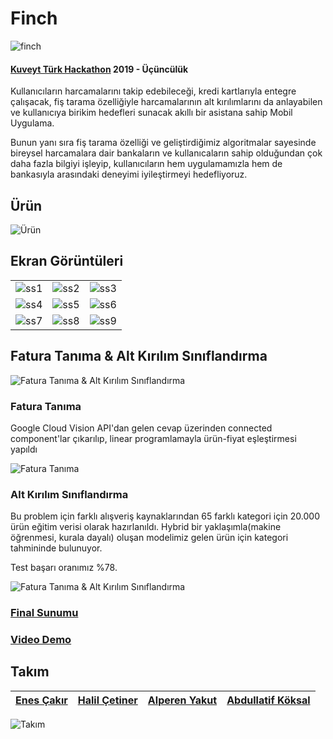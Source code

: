 # Finch
![finch](https://github.com/bayneri/finch/blob/master/assets/logo_text.png)
#### [Kuveyt Türk Hackathon](http://www.kt-invent.com.tr) 2019 - Üçüncülük
Kullanıcıların harcamalarını takip edebileceği, kredi kartlarıyla entegre çalışacak, fiş tarama özelliğiyle harcamalarının alt kırılımlarını da anlayabilen ve kullanıcıya birikim hedefleri sunacak akıllı bir asistana sahip Mobil Uygulama.

Bunun yanı sıra fiş tarama özelliği ve geliştirdiğimiz algoritmalar sayesinde bireysel harcamalara dair bankaların ve kullanıcaların sahip olduğundan çok daha fazla bilgiyi işleyip, kullanıcıların hem uygulamamızla hem de bankasıyla arasındaki deneyimi iyileştirmeyi hedefliyoruz.

## Ürün
![Ürün](https://github.com/bayneri/finch/blob/master/assets/product.jpg)

## Ekran Görüntüleri
||||
:-------------------------:|:-------------------------:|:-------------------------:
![ss1](https://github.com/bayneri/finch/blob/master/assets/ss_1.png) | ![ss2](https://github.com/bayneri/finch/blob/master/assets/ss_2.png) | ![ss3](https://github.com/bayneri/finch/blob/master/assets/ss_3.png)
![ss4](https://github.com/bayneri/finch/blob/master/assets/ss_4.png) | ![ss5](https://github.com/bayneri/finch/blob/master/assets/ss_5.png) | ![ss6](https://github.com/bayneri/finch/blob/master/assets/ss_6.png)
![ss7](https://github.com/bayneri/finch/blob/master/assets/ss_7.png) | ![ss8](https://github.com/bayneri/finch/blob/master/assets/ss_8.png) | ![ss9](https://github.com/bayneri/finch/blob/master/assets/ss_9.png)


## Fatura Tanıma & Alt Kırılım Sınıflandırma

![Fatura Tanıma & Alt Kırılım Sınıflandırma](https://github.com/bayneri/finch/blob/master/assets/image-process.jpg)

### Fatura Tanıma
Google Cloud Vision API'dan gelen cevap üzerinden connected component'lar çıkarılıp, linear programlamayla ürün-fiyat eşleştirmesi yapıldı

![Fatura Tanıma](https://github.com/bayneri/finch/blob/master/assets/ocr.jpg)

### Alt Kırılım Sınıflandırma
Bu problem için farklı alışveriş kaynaklarından 65 farklı kategori için 20.000 ürün eğitim verisi olarak hazırlanıldı. Hybrid bir yaklaşımla(makine öğrenmesi, kurala dayalı) oluşan modelimiz gelen ürün için kategori tahmininde bulunuyor.

Test başarı oranımız %78.

![Fatura Tanıma & Alt Kırılım Sınıflandırma](https://github.com/bayneri/finch/blob/master/assets/classification.jpg)


### [Final Sunumu](https://github.com/bayneri/finch/blob/master/assets/presentation.pdf)
### [Video Demo](https://www.youtube.com/watch?v=vZneJ75OdUA&feature=youtu.be)

## Takım
| [Enes Çakır](https://github.com/enescakir) 	| [Halil Çetiner](https://github.com/bayneri) 	| [Alperen Yakut](https://github.com/ayakut16) 	| [Abdullatif Köksal](https://github.com/akoksal) 	|
|------	|-------	|---------	|-------	|

![Takım](https://github.com/bayneri/finch/blob/master/assets/team.jpg)
